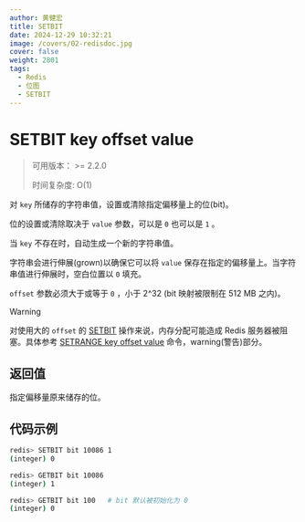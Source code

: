 ```yaml
---
author: 黄健宏
title: SETBIT
date: 2024-12-29 10:32:21
image: /covers/02-redisdoc.jpg
cover: false
weight: 2801
tags:
  - Redis
  - 位图
  - SETBIT
---
```


# SETBIT key offset value

> 可用版本： >= 2.2.0
> 
> 时间复杂度: O(1)

对 `key` 所储存的字符串值，设置或清除指定偏移量上的位(bit)。

位的设置或清除取决于 `value` 参数，可以是 `0` 也可以是 `1` 。

当 `key` 不存在时，自动生成一个新的字符串值。

字符串会进行伸展(grown)以确保它可以将 `value` 保存在指定的偏移量上。当字符串值进行伸展时，空白位置以 `0` 填充。

`offset` 参数必须大于或等于 `0` ，小于 2^32 (bit 映射被限制在 512 MB 之内)。

Warning

对使用大的 `offset` 的 [SETBIT](#setbit) 操作来说，内存分配可能造成 Redis 服务器被阻塞。具体参考 [SETRANGE key offset value](../../01-string/09-setrange) 命令，warning(警告)部分。

## 返回值

指定偏移量原来储存的位。

## 代码示例

```bash
redis> SETBIT bit 10086 1
(integer) 0

redis> GETBIT bit 10086
(integer) 1

redis> GETBIT bit 100   # bit 默认被初始化为 0
(integer) 0
```
